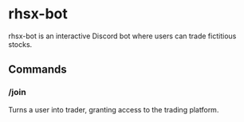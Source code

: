 # rhsx-bot
rhsx-bot is an interactive Discord bot where users can trade fictitious stocks.

## Commands

### /join
Turns a user into trader, granting access to the trading platform.
